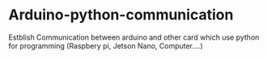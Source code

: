 # Arduino-python-communication
Estblish Communication between arduino and other card which use python for programming (Raspbery pi, Jetson Nano,  Computer....)
